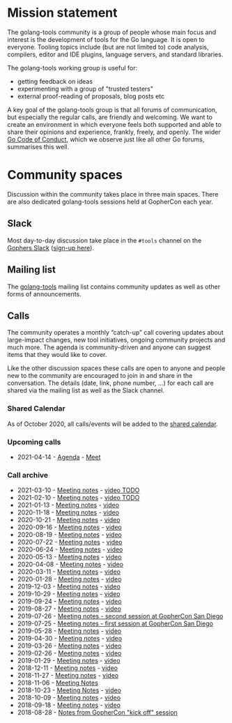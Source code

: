 # Mission statement

The golang-tools community is a group of people whose main focus and interest is the development of tools for the Go language. It is open to everyone. Tooling topics include (but are not limited to) code analysis, compilers, editor and IDE plugins, language servers, and standard libraries.

The golang-tools working group is useful for:

* getting feedback on ideas
* experimenting with a group of "trusted testers"
* external proof-reading of proposals, blog posts etc

A key goal of the golang-tools group is that all forums of communication, but especially the regular calls, are friendly and welcoming. We want to create an environment in which everyone feels both supported and able to share their opinions and experience, frankly, freely, and openly. The wider [Go Code of Conduct](https://golang.org/conduct), which we observe just like all other Go forums, summarises this well.

# Community spaces

Discussion within the community takes place in three main spaces. There are also dedicated golang-tools sessions held at GopherCon each year.

## Slack

Most day-to-day discussion take place in the `#tools` channel on the [Gophers Slack](https://gophers.slack.com/) ([sign-up here](https://invite.slack.golangbridge.org/)).

## Mailing list

The [golang-tools](https://groups.google.com/forum/#!forum/golang-tools) mailing list contains community updates as well as other forms of announcements.

## Calls

The community operates a monthly “catch-up” call covering updates about large-impact changes, new tool initiatives, ongoing community projects and much more. The agenda is community-driven and anyone can suggest items that they would like to cover.

Like the other discussion spaces these calls are open to anyone and people new to the community are encouraged to join in and share in the conversation. The details (date, link, phone number, …) for each call are shared via the mailing list as well as the Slack channel.

### Shared Calendar

As of October 2020, all calls/events will be added to the [shared calendar](https://calendar.google.com/calendar/u/0?cid=Y19vNjYyZXR1YTZlNTdsNW9kdDI0M2w5ZmxiOEBncm91cC5jYWxlbmRhci5nb29nbGUuY29t). 

### Upcoming calls

* 2021-04-14 - [Agenda](https://docs.google.com/document/d/1w4E4a6QptBn2R3ispbYdhcNmir0JfD_z9r7W1q00Xxk) - [Meet](https://meet.google.com/xuq-tcoc-dkp)

### Call archive

* 2021-03-10 - [Meeting notes](https://docs.google.com/document/d/1C-XxosukrdAr1KZH6YTJR_xvKcDS9bh-AyxTxnWq0lk/edit#) - [video TODO]()
* 2021-02-10 - [Meeting notes](https://docs.google.com/document/d/1tMg4QUtK-bB9j0mlP_bV94yLttmdyCawsDzSSp0M4A0/edit#) - [video TODO]()
* 2021-01-13 - [Meeting notes](https://docs.google.com/document/d/1PF07-EfaYi86Fl9pzpEVfuC9G6M52y5fxmttxjExFNk/edit#) - [video](https://youtu.be/qz8hBQhYtQs)
* 2020-11-18 - [Meeting notes](https://docs.google.com/document/d/1iH4fPsQv36J1XBNVZ6oU1OuVI1R9CMKCLpKqk14jpp0/edit#) - [video](https://youtu.be/Nh05OITe2dY)
* 2020-10-21 - [Meeting notes](https://docs.google.com/document/d/1P4X9OKlHq0UlcAEyGCkVYyCML4grObpiD2zDEK5f5nQ/edit#) - [video](https://youtu.be/fFl5Ddt3fxc)
* 2020-09-16 - [Meeting notes](https://docs.google.com/document/d/1GJ5K2fYVXPG6pOzUh6xMFv1Nq5VTaBylDP1Z0y-SHHw/edit#) - [video](https://youtu.be/MlVbgQnq9vE)
* 2020-08-19 - [Meeting notes](https://docs.google.com/document/d/17dQqU9V-86j-8H-063ehVt5nsRnQjfXfvDMG_FzkOY0/edit#) - [video](https://youtu.be/dKLunKg-rvw)
* 2020-07-22 - [Meeting notes](https://docs.google.com/document/d/13hupZM403jvJ9zeld2UU0n05NNdxFCuaLkysYNDj7vg/edit#) - [video](https://youtu.be/m3b2zl1WJ-s)
* 2020-06-24 - [Meeting notes](https://docs.google.com/document/d/1Seg5Rda1wekSM5CIiNjX9m0I3FSjlEd98RH0xAqCyEs/edit#) - [video](https://youtu.be/i6yIBHbGbtg)
* 2020-05-13 - [Meeting notes](https://docs.google.com/document/d/11NVS-dsJ-IvIM4hAzxlGvyh_8DxdntnQpYugda1zv1I/edit#) - [video](https://youtu.be/PkZenOPIRfw)
* 2020-04-08 - [Meeting notes](https://docs.google.com/document/d/1DkRPo0tCG3iIy0Y1_vfbwEou3drXDYcH_HpxlAqRrOc/edit#) - [video](https://youtu.be/av1wUxqtifU)
* 2020-03-11 - [Meeting notes](https://docs.google.com/document/d/1gURv4JVuhSi_Rl68Wn7F4J9ZfHyjtt2YM1QVkotDB68/edit#) - [video](https://youtu.be/Q-nv_eU14cE)
* 2020-01-28 - [Meeting notes](https://docs.google.com/document/d/1Fj8TQSmEC6iWNrF_31-qEueWFY1KKs2AuQRc_4rWM4A/edit#) - [video](https://www.youtube.com/watch?v=rvuM4lfHcfA)
* 2019-12-03 - [Meeting notes](https://docs.google.com/document/d/1ABilBtF7F1tFaGxX3fKZH2zrqADhpoMMcGHFoqJyEtE/edit#) - [video](https://www.youtube.com/watch?v=DeHYSvSKenA&feature=youtu.be)
* 2019-10-29 - [Meeting notes](https://docs.google.com/document/d/1F3T58Nj_Ft3bu15Wd4hAZAW6kLl_M1EH5XP43l_3CpY/edit#) - [video](https://www.youtube.com/watch?v=hFJMi9KS0dY&feature=youtu.be)
* 2019-09-24 - [Meeting notes](https://docs.google.com/document/d/1FpM5xjNdLnVMYxdPxLRHt6-yYBJ7zURWNbUB8QtFSlw/edit#) - [video](https://www.youtube.com/watch?v=E5w02B62oqc&feature=youtu.be)
* 2019-08-27 - [Meeting notes](https://docs.google.com/document/d/1NiIbz1h4-UaavdL-SC2hTp54Y87p-1joaLa-r5HgKaE/edit#) - [video](https://www.youtube.com/watch?v=OTKPu0kZ6sQ&feature=youtu.be)
* 2019-07-26 - [Meeting notes - second session at GopherCon San Diego](https://docs.google.com/document/d/1ZI_WqpLCB8DO6teJ3aBuXTeYD2iZZZlkDptmcY6Ja60/edit#)
* 2019-07-25 - [Meeting notes - first session at GopherCon San Diego](https://docs.google.com/document/d/1-RVyttQ0ncjCpR_sRwizf-Ubedkr0Emwmk2LhnsUOmE/edit)
* 2019-05-28 - [Meeting notes](https://docs.google.com/document/d/15gibnpGJyY-cJeRFIDf_mHzlbSnbZWGHvr5PJqQKUUY/edit?usp=sharing) - [video](https://www.youtube.com/watch?v=qmDsGU0-s7Y&feature=youtu.be)
* 2019-04-30 - [Meeting notes](https://docs.google.com/document/d/179fHEOR2gfJJnu3EouZ11wu01UDun7E0NNfuJywCVFQ/edit?usp=sharing) - [video](https://www.youtube.com/watch?v=xG-dNIK82rc)
* 2019-03-26 - [Meeting notes](https://docs.google.com/document/d/1FWuluOoaQO4kSzPqLuwJC-P3edPme2nEbeo1eNAw-XY/edit?usp=sharing) - [video](https://www.youtube.com/watch?v=fJsi85TunPs)
* 2019-02-26 - [Meeting notes](https://docs.google.com/document/d/1e5JvIKrBS8WKGbMSjDK7H9pMfWQAZ7V-QvQodRhqBl0/edit?usp=sharing) - [video](https://www.youtube.com/watch?v=eRB24Xe64D8&feature=youtu.be)
* 2019-01-29 - [Meeting notes](https://docs.google.com/document/d/1pBKM4GqeBRfas7-RCHPuP-eVz4AfjKInAkKnPS-UkTA/edit?usp=sharing) - [video](https://www.youtube.com/watch?v=mKAj_6ZbvfM)
* 2018-12-11 - [Meeting notes](https://docs.google.com/document/d/1HbjhgorPAUHb6035Uk3vA-EUOyn4TYMND_HT-zc7ecw/edit) - [video](https://www.youtube.com/watch?v=5isg5Xv3Yr0&feature=youtu.be)
* 2018-11-27 - [Meeting notes](https://docs.google.com/document/d/1zP2nKVHolqBoTVOsyKWo5b0o7vimJvhqQ9Ucp8rnrKA/edit) - [video](https://www.youtube.com/watch?v=7Rir0AgfiWg&feature=youtu.be)
* 2018-11-06 - [Meeting Notes](https://docs.google.com/document/d/1rXFrs046jTkVs0fTnQ-ItakV2zKCSxqwV4bfJ6DJWB4/edit)
* 2018-10-23 - [Meeting Notes](https://docs.google.com/document/d/1-bsbA0pDwbnEgPSjQsOo3gnvhToHB38jmgMHqiaO2vA/edit) - [video](https://www.youtube.com/watch?v=sqvMq8e0yco&feature=youtu.be)
* 2018-10-09 - [Meeting notes](https://docs.google.com/document/d/1oEknhf60Cdg9p_i17ESIm3zjTuVK7Adr-lTw78D0Qrc/edit#heading=h.gb40p8nfpls3) - [video](https://www.youtube.com/watch?v=MGwexofwe_U&feature=youtu.be)
* 2018-09-18 - [Meeting notes](https://docs.google.com/document/d/1G7bEKWeFRjd9rPCkBJooC76CCb0Jiem5F_Q48C1zecQ/edit) - [video](https://www.youtube.com/watch?v=xrEtakZ7oWc&feature=youtu.be)
* 2018-08-28 - [Notes from GopherCon "kick off" session](https://docs.google.com/document/d/1lB49VLzDrRd3wbXP1uLf-bHQyJRmH_Dc36JeEBlK-1Q/edit)

